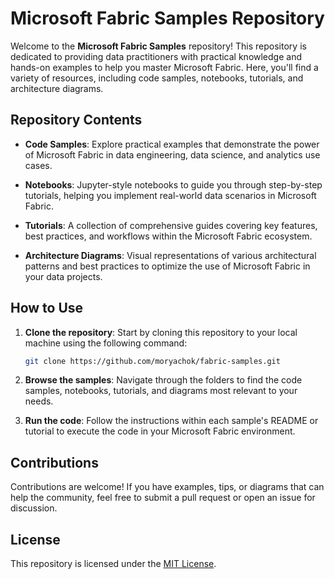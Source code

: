 
# Microsoft Fabric Samples Repository

Welcome to the **Microsoft Fabric Samples** repository! This repository is dedicated to providing data practitioners with practical knowledge and hands-on examples to help you master Microsoft Fabric. Here, you'll find a variety of resources, including code samples, notebooks, tutorials, and architecture diagrams.

## Repository Contents

- **Code Samples**: Explore practical examples that demonstrate the power of Microsoft Fabric in data engineering, data science, and analytics use cases.
  
- **Notebooks**: Jupyter-style notebooks to guide you through step-by-step tutorials, helping you implement real-world data scenarios in Microsoft Fabric.
  
- **Tutorials**: A collection of comprehensive guides covering key features, best practices, and workflows within the Microsoft Fabric ecosystem.
  
- **Architecture Diagrams**: Visual representations of various architectural patterns and best practices to optimize the use of Microsoft Fabric in your data projects.

## How to Use

1. **Clone the repository**: Start by cloning this repository to your local machine using the following command:
   ```bash
   git clone https://github.com/moryachok/fabric-samples.git
   ```
   
2. **Browse the samples**: Navigate through the folders to find the code samples, notebooks, tutorials, and diagrams most relevant to your needs.

3. **Run the code**: Follow the instructions within each sample's README or tutorial to execute the code in your Microsoft Fabric environment.

## Contributions

Contributions are welcome! If you have examples, tips, or diagrams that can help the community, feel free to submit a pull request or open an issue for discussion.

## License

This repository is licensed under the [MIT License](LICENSE).
